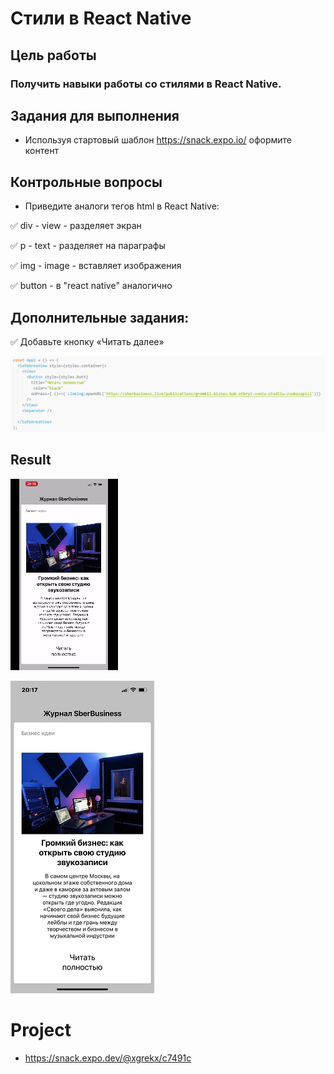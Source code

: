# Стили в React Native

## Цель работы

### Получить навыки работы со стилями в React Native.

## Задания для выполнения

- Используя стартовый шаблон https://snack.expo.io/ оформите контент

## Контрольные вопросы
- Приведите аналоги тегов html в React Native:

:white_check_mark: div - view - разделяет экран 

:white_check_mark: p - text - разделяет на параграфы 

:white_check_mark: img - image - вставляет изображения 

:white_check_mark: button - в "react native" аналогично

## Дополнительные задания:
:white_check_mark: Добавьте кнопку «Читать далее»

![image](code_ex.png)

## Result

![gif](example_style.gif)

![image](code_ex1.png)

# Project

- https://snack.expo.dev/@xgrekx/c7491c
